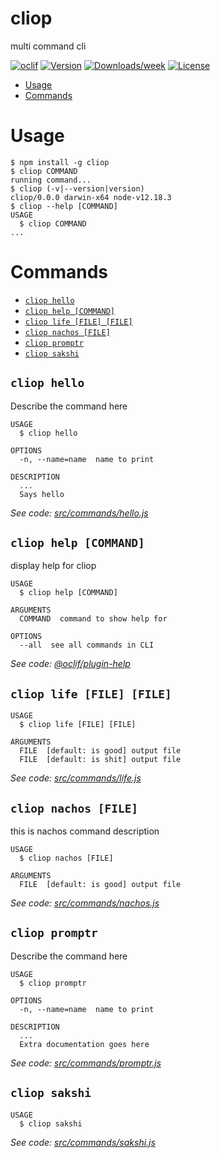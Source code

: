 cliop
=====

multi command cli

[![oclif](https://img.shields.io/badge/cli-oclif-brightgreen.svg)](https://oclif.io)
[![Version](https://img.shields.io/npm/v/cliop.svg)](https://npmjs.org/package/cliop)
[![Downloads/week](https://img.shields.io/npm/dw/cliop.svg)](https://npmjs.org/package/cliop)
[![License](https://img.shields.io/npm/l/cliop.svg)](https://github.com/sakshi-choudhary/oclif-cli/blob/master/package.json)

<!-- toc -->
* [Usage](#usage)
* [Commands](#commands)
<!-- tocstop -->
# Usage
<!-- usage -->
```sh-session
$ npm install -g cliop
$ cliop COMMAND
running command...
$ cliop (-v|--version|version)
cliop/0.0.0 darwin-x64 node-v12.18.3
$ cliop --help [COMMAND]
USAGE
  $ cliop COMMAND
...
```
<!-- usagestop -->
# Commands
<!-- commands -->
* [`cliop hello`](#cliop-hello)
* [`cliop help [COMMAND]`](#cliop-help-command)
* [`cliop life [FILE] [FILE]`](#cliop-life-file-file)
* [`cliop nachos [FILE]`](#cliop-nachos-file)
* [`cliop promptr`](#cliop-promptr)
* [`cliop sakshi`](#cliop-sakshi)

## `cliop hello`

Describe the command here

```
USAGE
  $ cliop hello

OPTIONS
  -n, --name=name  name to print

DESCRIPTION
  ...
  Says hello
```

_See code: [src/commands/hello.js](https://github.com/sakshi-choudhary/oclif-cli/blob/v0.0.0/src/commands/hello.js)_

## `cliop help [COMMAND]`

display help for cliop

```
USAGE
  $ cliop help [COMMAND]

ARGUMENTS
  COMMAND  command to show help for

OPTIONS
  --all  see all commands in CLI
```

_See code: [@oclif/plugin-help](https://github.com/oclif/plugin-help/blob/v3.2.2/src/commands/help.ts)_

## `cliop life [FILE] [FILE]`

```
USAGE
  $ cliop life [FILE] [FILE]

ARGUMENTS
  FILE  [default: is good] output file
  FILE  [default: is shit] output file
```

_See code: [src/commands/life.js](https://github.com/sakshi-choudhary/oclif-cli/blob/v0.0.0/src/commands/life.js)_

## `cliop nachos [FILE]`

this is nachos command description

```
USAGE
  $ cliop nachos [FILE]

ARGUMENTS
  FILE  [default: is good] output file
```

_See code: [src/commands/nachos.js](https://github.com/sakshi-choudhary/oclif-cli/blob/v0.0.0/src/commands/nachos.js)_

## `cliop promptr`

Describe the command here

```
USAGE
  $ cliop promptr

OPTIONS
  -n, --name=name  name to print

DESCRIPTION
  ...
  Extra documentation goes here
```

_See code: [src/commands/promptr.js](https://github.com/sakshi-choudhary/oclif-cli/blob/v0.0.0/src/commands/promptr.js)_

## `cliop sakshi`

```
USAGE
  $ cliop sakshi
```

_See code: [src/commands/sakshi.js](https://github.com/sakshi-choudhary/oclif-cli/blob/v0.0.0/src/commands/sakshi.js)_
<!-- commandsstop -->
